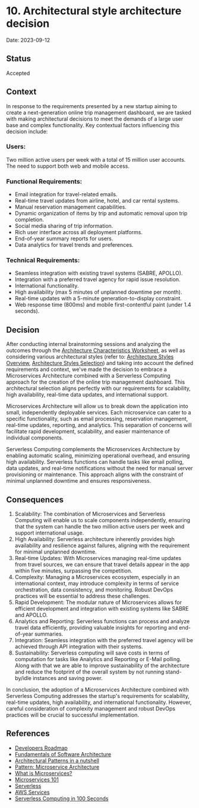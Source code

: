 # 10. Architectural style architecture decision

Date: 2023-09-12

## Status

Accepted
## Context

In response to the requirements presented by a new startup aiming to create a next-generation online trip management dashboard, we are tasked with making architectural decisions to meet the demands of a large user base and complex functionality. Key contextual factors influencing this decision include:

### Users:

Two million active users per week with a total of 15 million user accounts.
The need to support both web and mobile access.
### Functional Requirements:

- Email integration for travel-related emails.
- Real-time travel updates from airline, hotel, and car rental systems.
- Manual reservation management capabilities.
- Dynamic organization of items by trip and automatic removal upon trip completion.
- Social media sharing of trip information.
- Rich user interface across all deployment platforms.
- End-of-year summary reports for users.
- Data analytics for travel trends and preferences.

### Technical Requirements:

- Seamless integration with existing travel systems (SABRE, APOLLO).
- Integration with a preferred travel agency for rapid issue resolution.
- International functionality.
- High availability (max 5 minutes of unplanned downtime per month).
- Real-time updates with a 5-minute generation-to-display constraint.
- Web response time (800ms) and mobile first-contentful paint (under 1.4 seconds).

## Decision

After conducting internal brainstorming sessions and analyzing the outcomes through the [Architecture Characteristics Worksheet](../images/ARCH-KATA-07_Architecture_Characteristics_Worksheet.png), as well as considering various architectural styles (refer to: [Architecture Styles Overview](../images/ARCH-KATA-07_Architecture_Styles_Worksheet.png),  [Architecture Styles Selection](../images/ARCH-KATA-07_Architecture_Styles_Worksheet_Concrete_Comparison.PNG))  and taking into account the defined requirements and context, we've made the decision to embrace a Microservices Architecture combined with a Serverless Computing approach for the creation of the online trip management dashboard. This architectural selection aligns perfectly with our requirements for scalability, high availability, real-time data updates, and international support.

Microservices Architecture will allow us to break down the application into small, independently deployable services. Each microservice can cater to a specific functionality, such as email processing, reservation management, real-time updates, reporting, and analytics. This separation of concerns will facilitate rapid development, scalability, and easier maintenance of individual components.

Serverless Computing complements the Microservices Architecture by enabling automatic scaling, minimizing operational overhead, and ensuring high availability. Serverless functions can handle tasks like email polling, data updates, and real-time notifications without the need for manual server provisioning or maintenance. This approach aligns with the constraint of minimal unplanned downtime and ensures responsiveness.

## Consequences
1. Scalability: The combination of Microservices and Serverless Computing will enable us to scale components independently, ensuring that the system can handle the two million active users per week and support international usage.
2. High Availability: Serverless architecture inherently provides high availability and resilience against failures, aligning with the requirement for minimal unplanned downtime.
3. Real-time Updates: With Microservices managing real-time updates from travel sources, we can ensure that travel details appear in the app within five minutes, surpassing the competition.
4. Complexity: Managing a Microservices ecosystem, especially in an international context, may introduce complexity in terms of service orchestration, data consistency, and monitoring. Robust DevOps practices will be essential to address these challenges.
5. Rapid Development: The modular nature of Microservices allows for efficient development and integration with existing systems like SABRE and APOLLO.
6. Analytics and Reporting: Serverless functions can process and analyze travel data efficiently, providing valuable insights for reporting and end-of-year summaries.
7. Integration: Seamless integration with the preferred travel agency will be achieved through API integration with their systems.
8. Sustainability: Serverless computing will save costs in terms of computation for tasks like Analytics and Reporting or E-Mail polling. Along with that we are able to improve sustainability of the architecture and reduce the footprint of the overall system by not running stand-by/idle instances and saving power.

In conclusion, the adoption of a Microservices Architecture combined with Serverless Computing addresses the startup's requirements for scalability, real-time updates, high availability, and international functionality. However, careful consideration of complexity management and robust DevOps practices will be crucial to successful implementation.

## References
- [Developers Roadmap](https://roadmap.sh/)
- [Fundamentals of Software Architecture](https://learning.oreilly.com/library/view/fundamentals-of-software/9781492043447/)
- [Architectural Patterns in a nutshell](https://towardsdatascience.com/10-common-software-architectural-patterns-in-a-nutshell-a0b47a1e9013)
- [Pattern: Microservice Architecture](https://microservices.io/patterns/microservices.html)
- [What is Microservices?](https://smartbear.com/solutions/microservices/)
- [Microservices 101](https://thenewstack.io/microservices-101/)
- [Serverless](https://www.ibm.com/cloud/learn/serverless)
- [AWS Services](https://aws.amazon.com/serverless/)
- [Serverless Computing in 100 Seconds](https://www.youtube.com/watch?v=W_VV2Fx32_Y&ab_channel=Fireship)